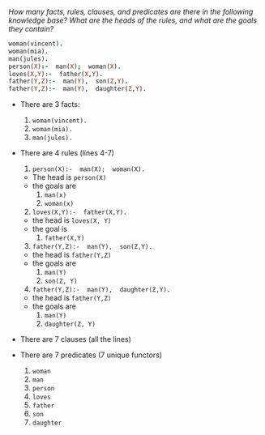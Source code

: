_How many facts, rules, clauses, and predicates are there in the following knowledge base? What are the heads of the rules, and what are the goals they contain?_
```prolog
woman(vincent).
woman(mia).
man(jules).
person(X):-  man(X);  woman(X).
loves(X,Y):-  father(X,Y).
father(Y,Z):-  man(Y),  son(Z,Y).
father(Y,Z):-  man(Y),  daughter(Z,Y).
```

- There are 3 facts:
  1. `woman(vincent).`
  2. `woman(mia).`
  3. `man(jules).`

- There are 4 rules (lines 4-7)
  1. `person(X):-  man(X);  woman(X).`
    - The head is `person(X)`
    - the goals are
        1. `man(x)`
        2. `woman(x)`
  2. `loves(X,Y):-  father(X,Y).`
    - the head is `loves(X, Y)`
    - the goal is
      1. `father(X,Y)`
  3. `father(Y,Z):-  man(Y),  son(Z,Y).`
    - the head is `father(Y,Z)`
    - the goals are
      1. `man(Y)`
      2. `son(Z, Y)`
  4. `father(Y,Z):-  man(Y),  daughter(Z,Y).`
    - the head is `father(Y,Z)`
    - the goals are
      1. `man(Y)`
      2. `daughter(Z, Y)`
- There are 7 clauses (all the lines)
- There are 7 predicates (7 unique functors)
  1. `woman`
  2. `man`
  3. `person`
  4. `loves`
  5. `father`
  6. `son`
  7. `daughter`
